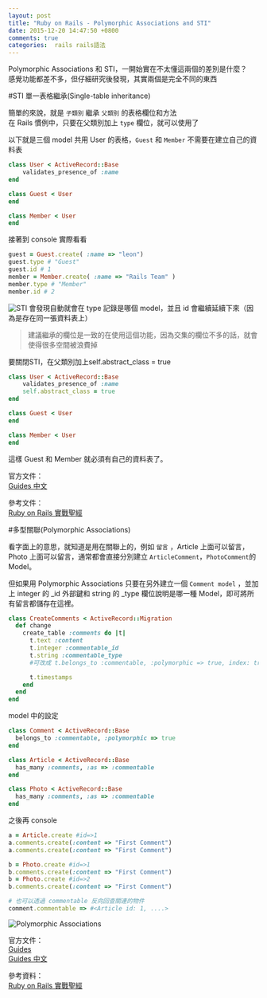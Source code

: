 ```yaml
---
layout: post
title: "Ruby on Rails - Polymorphic Associations and STI"
date: 2015-12-20 14:47:50 +0800
comments: true
categories:  rails rails語法
--- 
```


Polymorphic Associations 和 STI，一開始實在不太懂這兩個的差別是什麼？  
感覺功能都差不多，但仔細研究後發現，其實兩個是完全不同的東西

<!-- more -->

#STI 單一表格繼承(Single-table inheritance)

簡單的來說，就是 `子類別` 繼承 `父類別` 的表格欄位和方法  
在 Rails 慣例中，只要在父類別加上 `type` 欄位，就可以使用了

以下就是三個 model 共用 User 的表格，`Guest` 和 `Member` 不需要在建立自己的資料表

```ruby
class User < ActiveRecord::Base
	validates_presence_of :name
end

class Guest < User
end

class Member < User
end
```

接著到 console 實際看看

```ruby
guest = Guest.create( :name => "leon")
guest.type # "Guest"
guest.id # 1
member = Member.create( :name => "Rails Team" )
member.type # "Member"
member.id # 2
```

![STI](http://i.imgur.com/h3vf6bE.png)
會發現自動就會在 type 記錄是哪個 model，並且 id 會繼續延續下來（因為是存在同一張資料表上）

>建議繼承的欄位是一致的在使用這個功能，因為交集的欄位不多的話，就會使得很多空間被浪費掉

要關閉STI，在父類別加上self.abstract_class = true

```ruby
class User < ActiveRecord::Base
	validates_presence_of :name
	self.abstract_class = true
end

class Guest < User
end

class Member < User
end
```
這樣 Guest 和 Member 就必須有自己的資料表了。


官方文件：  
[Guides 中文](http://rails.ruby.tw/association_basics.html#%E5%96%AE%E8%A1%A8%E7%B9%BC%E6%89%BF) 

參考文件：  
[Ruby on Rails 實戰聖經](https://ihower.tw/rails4/activerecord-others.html)

#多型關聯(Polymorphic Associations)

看字面上的意思，就知道是用在關聯上的，例如 `留言` ，Article 上面可以留言，Photo 上面可以留言，通常都會直接分別建立 `ArticleComment`，`PhotoComment`的 Model。

但如果用 Polymorphic Associations 只要在另外建立一個 `Comment model` ，並加上 integer 的 _id 外部鍵和 string 的 _type 欄位說明是哪一種 Model，即可將所有留言都儲存在這裡。

```ruby
class CreateComments < ActiveRecord::Migration
  def change
    create_table :comments do |t|
      t.text :content
      t.integer :commentable_id
      t.string :commentable_type
      #可改成 t.belongs_to :commentable, :polymorphic => true, index: true 取代

      t.timestamps
    end
  end
end
```

model 中的設定

```ruby
class Comment < ActiveRecord::Base
  belongs_to :commentable, :polymorphic => true
end

class Article < ActiveRecord::Base
  has_many :comments, :as => :commentable
end

class Photo < ActiveRecord::Base
  has_many :comments, :as => :commentable
end
```
之後再 console 

```ruby
a = Article.create #id=>1
a.comments.create(:content => "First Comment")
a.comments.create(:content => "First Comment")

b = Photo.create #id=>1
b.comments.create(:content => "First Comment")
b = Photo.create #id=>2
b.comments.create(:content => "First Comment")

# 也可以透過 commentable 反向回查關連的物件
comment.commentable => #<Article id: 1, ....>
```

![Polymorphic Associations](http://i.imgur.com/9t6JGzp.png)

官方文件：  
[Guides](http://guides.rubyonrails.org/association_basics.html#polymorphic-associations)  
[Guides 中文](http://rails.ruby.tw/association_basics.html#%E5%A4%9A%E5%9E%8B%E9%97%9C%E8%81%AF)  

參考資料：  
[Ruby on Rails 實戰聖經](https://ihower.tw/rails4/activerecord-relationships.html)
